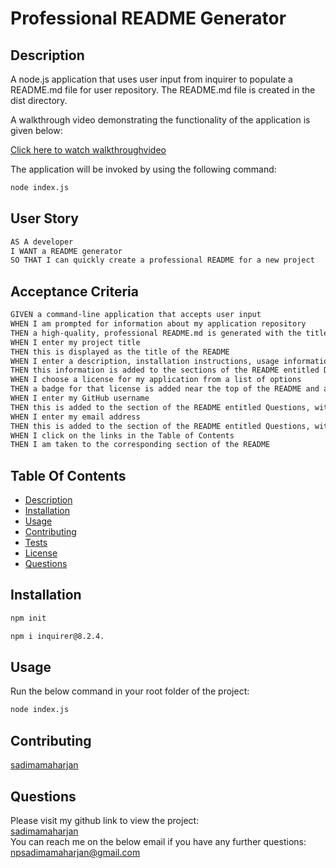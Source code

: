 # Professional README Generator

## Description

A node.js application that uses user input from inquirer to populate a README.md file for user repository. The README.md file is created in the dist directory.

A walkthrough video demonstrating the functionality of the application is given below:

[Click here to watch walkthroughvideo](./src/walkthroughvideo-readme_generator.mp4)

The application will be invoked by using the following command:

```bash
node index.js
```

## User Story

```md
AS A developer
I WANT a README generator
SO THAT I can quickly create a professional README for a new project
```

## Acceptance Criteria

```md
GIVEN a command-line application that accepts user input
WHEN I am prompted for information about my application repository
THEN a high-quality, professional README.md is generated with the title of my project and sections entitled Description, Table of Contents, Installation, Usage, License, Contributing, Tests, and Questions
WHEN I enter my project title
THEN this is displayed as the title of the README
WHEN I enter a description, installation instructions, usage information, contribution guidelines, and test instructions
THEN this information is added to the sections of the README entitled Description, Installation, Usage, Contributing, and Tests
WHEN I choose a license for my application from a list of options
THEN a badge for that license is added near the top of the README and a notice is added to the section of the README entitled License that explains which license the application is covered under
WHEN I enter my GitHub username
THEN this is added to the section of the README entitled Questions, with a link to my GitHub profile
WHEN I enter my email address
THEN this is added to the section of the README entitled Questions, with instructions on how to reach me with additional questions
WHEN I click on the links in the Table of Contents
THEN I am taken to the corresponding section of the README
```

## Table Of Contents

- [Description](#description)
- [Installation](#installation)
- [Usage](#usage)
- [Contributing](#contributing)
- [Tests](#tests)
- [License](#license)
- [Questions](#questions)

## Installation

```bash
npm init
```

```bash
npm i inquirer@8.2.4.
```

## Usage

Run the below command in your root folder of the project:

```bash
node index.js
```

## Contributing

[sadimamaharjan](https://github.com/sadimamaharjan)

## Questions

Please visit my github link to view the project:
<br />
[sadimamaharjan](https://github.com/sadimamaharjan)
<br />
You can reach me on the below email if you have any further questions:
<br />
npsadimamaharjan@gmail.com
